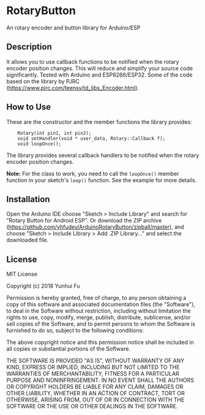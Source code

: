 RotaryButton
============

An rotary encoder and button library for Arduino/ESP


Description
-----------

It allows you to use callback functions to be notified when the rotary encoder position changes.
This will reduce and simplify your source code significantly. Tested with Arduino and ESP8266/ESP32.
Some of the code based on the library by PJRC (https://www.pjrc.com/teensy/td_libs_Encoder.html).

How to Use
----------

These are the constructor and the member functions the library provides:

```
    Rotary(int pin1, int pin2);
    void setHandler(void * user_data, Rotary::Callback f);
    void loopOnce();
```

The library provides several callback handlers to be notified when the rotary encoder position changes.

**Note:** For the class to work, you need to call the `loopOnce()` member function in your sketch's `loop()` function. See the example for more details.


Installation
------------
Open the Arduino IDE choose "Sketch > Include Library" and search for "Rotary Button for Android ESP". 
Or download the ZIP archive (https://github.com/yhfudev/ArduinoRotaryButton/zipball/master), and choose "Sketch > Include Library > Add .ZIP Library..." and select the downloaded file.


License
-------

MIT License

Copyright (c) 2018 Yunhui Fu

Permission is hereby granted, free of charge, to any person obtaining a copy
of this software and associated documentation files (the "Software"), to deal
in the Software without restriction, including without limitation the rights
to use, copy, modify, merge, publish, distribute, sublicense, and/or sell
copies of the Software, and to permit persons to whom the Software is
furnished to do so, subject to the following conditions:

The above copyright notice and this permission notice shall be included in all
copies or substantial portions of the Software.

THE SOFTWARE IS PROVIDED "AS IS", WITHOUT WARRANTY OF ANY KIND, EXPRESS OR
IMPLIED, INCLUDING BUT NOT LIMITED TO THE WARRANTIES OF MERCHANTABILITY,
FITNESS FOR A PARTICULAR PURPOSE AND NONINFRINGEMENT. IN NO EVENT SHALL THE
AUTHORS OR COPYRIGHT HOLDERS BE LIABLE FOR ANY CLAIM, DAMAGES OR OTHER
LIABILITY, WHETHER IN AN ACTION OF CONTRACT, TORT OR OTHERWISE, ARISING FROM,
OUT OF OR IN CONNECTION WITH THE SOFTWARE OR THE USE OR OTHER DEALINGS IN THE
SOFTWARE.

